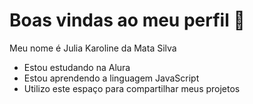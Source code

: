 # Boas vindas ao meu perfil 🌊

Meu nome é Julia Karoline da Mata Silva

- Estou estudando na Alura
- Estou aprendendo a linguagem JavaScript
- Utilizo este espaço para compartilhar meus projetos
